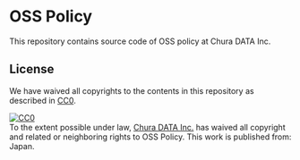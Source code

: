 # OSS Policy

This repository contains source code of OSS policy at Chura DATA Inc.

## License

We have waived all copyrights to the contents in this repository as described in
[CC0](https://creativecommons.org/publicdomain/zero/1.0/).

<p xmlns:dct="http://purl.org/dc/terms/" xmlns:vcard="http://www.w3.org/2001/vcard-rdf/3.0#">
  <a rel="license"
     href="http://creativecommons.org/publicdomain/zero/1.0/">
    <img src="http://i.creativecommons.org/p/zero/1.0/88x31.png" style="border-style: none;" alt="CC0" />
  </a>
  <br />
  To the extent possible under law,
  <a rel="dct:publisher"
     href="https://github.com/churadata/oss-policy">
    <span property="dct:title">Chura DATA Inc.</span></a>
  has waived all copyright and related or neighboring rights to
  <span property="dct:title">OSS Policy</span>.
This work is published from:
<span property="vcard:Country" datatype="dct:ISO3166"
      content="JP" about="https://github.com/churadata/oss-policy">
  Japan</span>.
</p>

